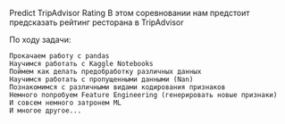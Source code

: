 
Predict TripAdvisor Rating
В этом соревновании нам предстоит предсказать рейтинг ресторана в TripAdvisor

По ходу задачи:

    Прокачаем работу с pandas
    Научимся работать с Kaggle Notebooks
    Поймем как делать предобработку различных данных
    Научимся работать с пропущенными данными (Nan)
    Познакомимся с различными видами кодирования признаков
    Немного попробуем Feature Engineering (генерировать новые признаки)
    И совсем немного затронем ML
    И многое другое...